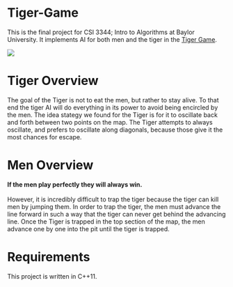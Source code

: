 # Tiger-Game
This is the final project for CSI 3344; Intro to Algorithms at Baylor University. It implements AI for both
men and the tiger in the [Tiger Game](https://en.wikipedia.org/wiki/Tiger_game).

![](https://upload.wikimedia.org/wikipedia/commons/thumb/8/8f/Tiger_game.svg/220px-Tiger_game.svg.png)

# Tiger Overview
The goal of the Tiger is not to eat the men, but rather to stay alive. To that end
the tiger AI will do everything in its power to avoid being encircled by the men. 
The idea stategy we found for the Tiger is for it to oscillate back and forth between two
points on the map. The Tiger attempts to always oscillate, and prefers to oscillate
along diagonals, because those give it the most chances for escape.

# Men Overview
**If the men play perfectly they will always win.** \
\
However, it is incredibly difficult to trap the tiger because the tiger can kill men by jumping them.
In order to trap the tiger, the men must advance the line forward in such a way that the tiger
can never get behind the advancing line. Once the Tiger is trapped in the top section of the map,
the men advance one by one into the pit until the tiger is trapped.

# Requirements
This project is written in C++11.